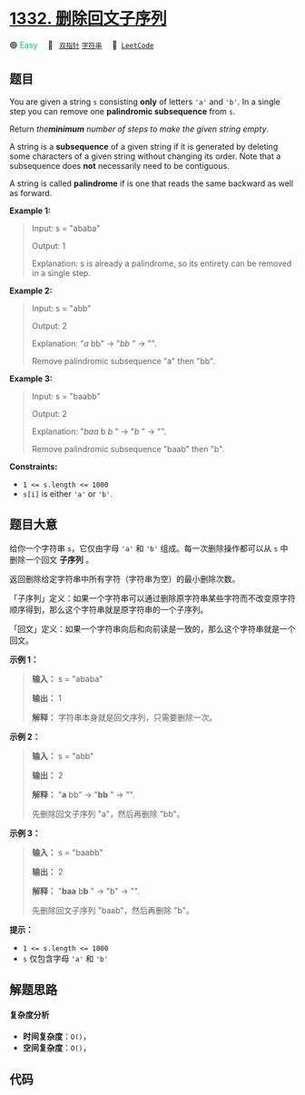 # [1332. 删除回文子序列](https://leetcode.com/problems/remove-palindromic-subsequences)

🟢 <font color=#15bd66>Easy</font>&emsp; 🔖&ensp; [`双指针`](/leetcode/outline/tag/two-pointers.md) [`字符串`](/leetcode/outline/tag/string.md)&emsp; 🔗&ensp;[`LeetCode`](https://leetcode.com/problems/remove-palindromic-subsequences)


## 题目

You are given a string `s` consisting **only** of letters `'a'` and `'b'`. In
a single step you can remove one **palindromic subsequence** from `s`.

Return _the**minimum** number of steps to make the given string empty_.

A string is a **subsequence** of a given string if it is generated by deleting
some characters of a given string without changing its order. Note that a
subsequence does **not** necessarily need to be contiguous.

A string is called **palindrome** if is one that reads the same backward as
well as forward.



**Example 1:**

> Input: s = "ababa"
> 
> Output: 1
> 
> Explanation: s is already a palindrome, so its entirety can be removed in a single step.

**Example 2:**

> Input: s = "abb"
> 
> Output: 2
> 
> Explanation: "_a_ bb" -> "_bb_ " -> "". 
> 
> Remove palindromic subsequence "a" then "bb".

**Example 3:**

> Input: s = "baabb"
> 
> Output: 2
> 
> Explanation: "_baa_ b _b_ " -> "_b_ " -> "". 
> 
> Remove palindromic subsequence "baab" then "b".

**Constraints:**

  * `1 <= s.length <= 1000`
  * `s[i]` is either `'a'` or `'b'`.


## 题目大意

给你一个字符串 `s`，它仅由字母 `'a'` 和 `'b'` 组成。每一次删除操作都可以从 `s` 中删除一个回文 **子序列** 。

返回删除给定字符串中所有字符（字符串为空）的最小删除次数。

「子序列」定义：如果一个字符串可以通过删除原字符串某些字符而不改变原字符顺序得到，那么这个字符串就是原字符串的一个子序列。

「回文」定义：如果一个字符串向后和向前读是一致的，那么这个字符串就是一个回文。



**示例 1：**

> 
> 
> 
> 
> 
> **输入：** s = "ababa"
> 
> **输出：** 1
> 
> **解释：** 字符串本身就是回文序列，只需要删除一次。
> 
> 

**示例 2：**

> 
> 
> 
> 
> 
> **输入：** s = "abb"
> 
> **输出：** 2
> 
> **解释：** "**a** bb" -> "**bb** " -> "". 
> 
> 先删除回文子序列 "a"，然后再删除 "bb"。
> 
> 

**示例 3：**

> 
> 
> 
> 
> 
> **输入：** s = "baabb"
> 
> **输出：** 2
> 
> **解释：** "**baa** b**b** " -> "b" -> "". 
> 
> 先删除回文子序列 "baab"，然后再删除 "b"。
> 
> 



**提示：**

  * `1 <= s.length <= 1000`
  * `s` 仅包含字母 `'a'`  和 `'b'`


## 解题思路

#### 复杂度分析

- **时间复杂度**：`O()`，
- **空间复杂度**：`O()`，

## 代码

```javascript

```